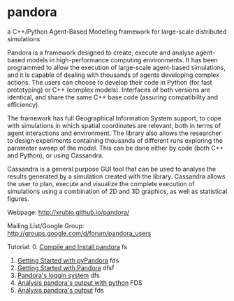 pandora
=======
a C++/Python Agent-Based Modelling framework for large-scale distributed simulations

Pandora is a framework designed to create, execute and analyse agent-based models in high-performance computing environments. It has been programmed to allow the execution of large-scale agent-based simulations, and it is capable of dealing with thousands of agents developing complex actions. The users can choose to develop their code in Python (for fast prototyping) or C++ (complex models). Interfaces of both versions are identical, and share the same C++ base code (assuring compatibility and efficiency).

The framework has full Geographical Information System support, to cope with simulations in which spatial coordinates are relevant, both in terms of agent interactions and environment. The library also allows the researcher to design experiments containing thousands of different runs exploring the parameter sweep of the model. This can be done either by code (both C++ and Python), or using Cassandra.

Cassandra is a general purpose GUI tool that can be used to analyse the results generated by a simulation created with the library. Cassandra allows the user to plan, execute and visualize the complete execution of simulations using a combination of 2D and 3D graphics, as well as statistical figures.

Webpage: http://xrubio.github.io/pandora/

Mailing List/Google Group: http://groups.google.com/d/forum/pandora_users

Tutorial:
0. [Compile and Install pandora](docs/tutorials/00_installing.txt) fs
1. [Getting Started with pyPandora](docs/tutorials/01_getting_started_pyPandora.txt) fds
2. [Getting Started with Pandora](docs/tutorials/02_getting_started_pandora.txt) dfsf
3. [Pandora's loggin system](docs/tutorials/03_logging_system.txt) dfs
4. [Analysis pandora's output with python](docs/tutorials/04_pyanalysis.txt) FDS
5. [Analysis pandora's output](docs/tutorials/05_analysis.txt) fds


